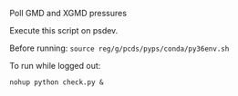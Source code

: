 Poll GMD and XGMD pressures 

Execute this script on psdev. 

Before running:
    `source reg/g/pcds/pyps/conda/py36env.sh`

To run while logged out: 

    nohup python check.py & 
